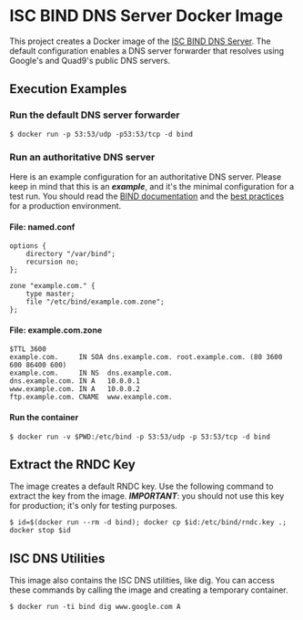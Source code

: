 # ISC BIND DNS Server Docker Image
This project creates a Docker image of the [ISC BIND DNS Server](https://www.isc.org/bind/). The default configuration enables a DNS server forwarder that resolves using Google's and Quad9's public DNS servers.

## Execution Examples

### Run the default DNS server forwarder
~~~
$ docker run -p 53:53/udp -p53:53/tcp -d bind
~~~

### Run an authoritative DNS server
Here is an example configuration for an authoritative DNS server. Please keep in mind that this is an ***example***, and it's the minimal configuration for a test run. You should read the [BIND documentation](https://bind9.readthedocs.io/en/latest/#) and the [best practices](https://kb.isc.org/docs/bind-best-practices-recursive) for a production environment.

#### File: named.conf
~~~
options {
    directory "/var/bind";
    recursion no;
};

zone "example.com." {
    type master;
    file "/etc/bind/example.com.zone";
};
~~~

#### File: example.com.zone
~~~
$TTL 3600
example.com.     IN SOA dns.example.com. root.example.com. (80 3600 600 86400 600)
example.com.     IN NS  dns.example.com.
dns.example.com. IN A   10.0.0.1
www.example.com. IN A   10.0.0.2
ftp.example.com. CNAME  www.example.com.
~~~

#### Run the container
~~~
$ docker run -v $PWD:/etc/bind -p 53:53/udp -p 53:53/tcp -d bind
~~~

## Extract the RNDC Key
The image creates a default RNDC key. Use the following command to extract the key from the image. ***IMPORTANT***: you should not use this key for production; it's only for testing purposes.
~~~
$ id=$(docker run --rm -d bind); docker cp $id:/etc/bind/rndc.key .; docker stop $id
~~~

## ISC DNS Utilities
This image also contains the ISC DNS utilities, like dig. You can access these commands by calling the image and creating a temporary container.

~~~
$ docker run -ti bind dig www.google.com A
~~~

